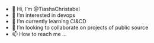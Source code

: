 - 👋 Hi, I’m @TiashaChristabel
- 👀 I’m interested in devops
- 🌱 I’m currently learning CI&CD
- 💞️ I’m looking to collaborate on projects of public source
- 📫 How to reach me ...

<!---
TiashaChristabel/TiashaChristabel is a ✨ special ✨ repository because its `README.md` (this file) appears on your GitHub profile.
You can click the Preview link to take a look at your changes.
--->
